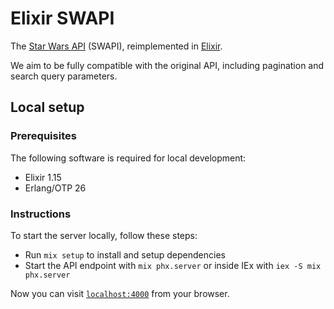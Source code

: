 # Elixir SWAPI
The [Star Wars API](https://swapi.dev/) (SWAPI), reimplemented in [Elixir](https://elixir-lang.org/).

We aim to be fully compatible with the original API, including pagination and search query parameters.

## Local setup
### Prerequisites
The following software is required for local development:
* Elixir 1.15
* Erlang/OTP 26

### Instructions
To start the server locally, follow these steps:

* Run `mix setup` to install and setup dependencies
* Start the API endpoint with `mix phx.server` or inside IEx with `iex -S mix phx.server`

Now you can visit [`localhost:4000`](http://localhost:4000) from your browser.
